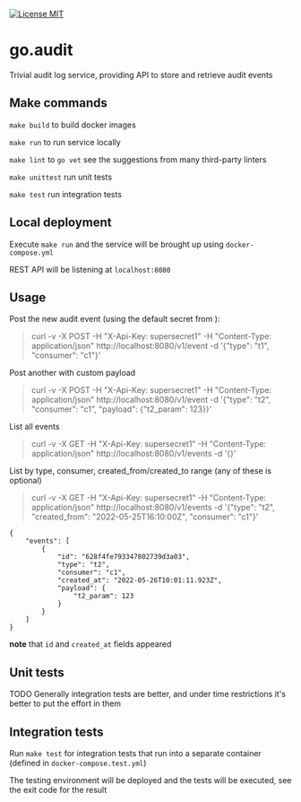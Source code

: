 [![License MIT](https://img.shields.io/badge/License-MIT-brightgreen.svg)](https://img.shields.io/badge/License-MIT-brightgreen.svg)

# go.audit

Trivial audit log service, providing API to store and retrieve audit events

## Make commands
`make build` to build docker images

`make run` to run service locally

`make lint` to `go vet` see the suggestions from many third-party linters

`make unittest` run unit tests

`make test` run integration tests

## Local deployment
Execute `make run` and the service will be brought up using `docker-compose.yml`


REST API will be listening at `localhost:8080`
## Usage

Post the new audit event (using the default secret from ):
> curl -v -X POST -H "X-Api-Key: supersecret1"  -H "Content-Type: application/json" http://localhost:8080/v1/event -d '{"type": "t1", "consumer": "c1"}'

Post another with custom payload
> curl -v -X POST -H "X-Api-Key: supersecret1"  -H "Content-Type: application/json" http://localhost:8080/v1/event -d '{"type": "t2", "consumer": "c1", "payload": {"t2_param": 123}}'

List all events
> curl -v -X GET -H "X-Api-Key: supersecret1" -H "Content-Type: application/json" http://localhost:8080/v1/events -d '{}'

List by type, consumer, created_from/created_to range (any of these is optional)
> curl -v -X GET -H "X-Api-Key: supersecret1" -H "Content-Type: application/json" http://localhost:8080/v1/events -d '{"type": "t2", "created_from": "2022-05-25T16:10:00Z", "consumer": "c1"}'
```
{
    "events": [
        {
            "id": "628f4fe793347802739d3a03",
            "type": "t2",
            "consumer": "c1",
            "created_at": "2022-05-26T10:01:11.923Z",
            "payload": {
                "t2_param": 123
            }
        }
    ]
}
```
__note__ that `id` and `created_at` fields appeared
## Unit tests

TODO
Generally integration tests are better, and under time restrictions it's better to put the effort in them

## Integration tests

Run `make test` for integration tests that run into a separate container (defined in `docker-compose.test.yml`)

The testing environment will be deployed and the tests will be executed, see the exit code for the result